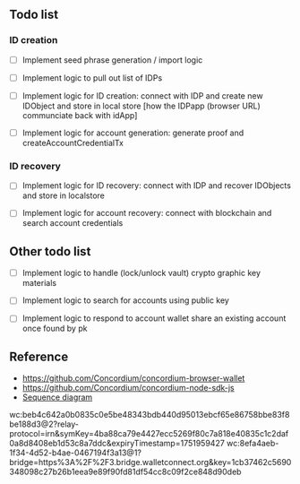 
## Todo list
### ID creation

- [ ] Implement seed phrase generation / import logic 

- [ ] Implement logic to pull out list of IDPs

- [ ] Implement logic for ID creation: connect with IDP and create new IDObject 
    and store in local store [how the IDPapp (browser URL) communciate  back with idApp]

- [ ] Implement logic for account generation: generate proof and createAccountCredentialTx

### ID recovery
- [ ] Implement logic for ID recovery: connect with IDP and recover IDObjects and store in localstore

- [ ] Implement logic for account recovery: connect with blockchain and search account credentials

## Other todo list 

- [ ] Implement logic to handle (lock/unlock vault) crypto graphic key materials

- [ ] Implement logic to search for accounts using public key

- [ ] Implement logic to respond to account wallet share an existing account once found by pk


## Reference 

- https://github.com/Concordium/concordium-browser-wallet 
- https://github.com/Concordium/concordium-node-sdk-js
- [Sequence diagram](https://sequencediagram.org/index.html?presentationMode=readOnly#initialData=C4S2BsFMAIDlIO7QIIGNUHsCuA7Y0AyaASQBFoBhAJ0gENQMdoAxcDBAKA9tWAyuhYAzpCocADrSqhUISXmgBmAAoB1WuCjAJUmXNoKyyceK6TpIWfPwAhNqgDWqABa0QOWBgAmkLpDxUAJ5CkrI4AObQAAwAdACcXMKi0AC0AHxKahpaAFzQAKoiAqjglg5C0IzQAET+tABGUNA4kMAI-A7QfOHhTfVYwHw41Vw4GMAwGABuySrqmq05AFRLAOL+ovQwALYt24yWKwA6OAD0p7uQ+ziWALz1copxMeEbVFsAsnsHqAAU7VQvKUhMAANoAXQAlCcTit1i13hNoCJIF5jmdTiivNBfgA2AAs0HqgQmQkh0Fu0GUNgA0qRmAAmFIACQ+yAoKQAyszkABWACMDN+J2gougkiEQgBXlul2ulgANCKxUINMBbtU5T9qtAANTi2iS8TOd4iJVMMVgTYMHBCW4MqL4gAc5rF0AckECUBwtwJJ0h5xhODhby20G2homAg9gV+VAw42a3kgkPR5wjINEAH0YxToKz2VnuXzBb8YxrUQzeQK4sjIKjqgqvPRaLcsdCcLC1qGkTxMLh8DGy56DSAqKmlidzn3sHhfuIHArkQ5IbcAKJeKs1zkAGWIyn5sR8VBAM1+GajOc9S81p3x+IA5Kc4vy4k+ou-Th-quTztBRuMkwzAIczZIsIYImGaD9ng1B0DaABKkAAI5YJAILotBs74OIWCNJY7qeicZDKPGGAAGbQEhqHocAJzUWhIIFAhO63CAzYmDkRznAgqAAPxYCety8TkAA8fDiJYaQAAIMnxNDgLQgQpOI8Z8Jg4BsVQOAEEIgTbDSnq3KJMYZFwoELMAKQAMQ0F4aRGJxokafw0C2aiaQrFhA5wfQICMAxtErF0JrYOEzjQAgYH4JgOAtLw4pqRgGnQAA3guAC+XDZdZYxItMySOeIOScnQVAuNA5GuQY0AzgOghCO4kQLtA7itcAFT2BoXj1FwaqVbO2IAPKwGurU+HgYCBP+HB5UBhWkMYxXQKVUC8BUwDODA-JMex-igMA02GtAPjkbQWDgNoHCQOAIgDbg2L7DQIU1YwMB7ZNh0AflwEkItnFUhdt2VAM0DAvgFG1VMbiKY0MDEBNB0gOhHBFakGRJFQeSrKe6GVOINobRg0AuAmd3kfG2xgyATGQx9SN4xwmMpOkRV5CIa0dZULQGhYqAXVI437VNfi3TAYxC5901VQ933zQIbMQdaOzfDcqDolqav3I8zyvJBExfFcPz-PwQI02CUJBkriIwFi6JYjiBJEiS6HkpS1J0oyLJshyxYCkKyqihKUqm7KquKoHyJqhqmuWDq+rB8apqQK6lpRn5jB2g6zqp6KMber6+L+kGon1DwDjhPGD05NZgQ3WwCBpOcsBDQAKmueSt84NOtRUXggOR5GiPtL1MA7bUqJF0XnKJpxl44leDWkVvdvrOyRskQ5kfgYw+BOJwXtmuaUgWFBFjy-vDoEFabtWr51g2TYtm29ZeB2U6nAgICaESMBJNifATqiFxiTIIBMMDhGNARXMEYowgA0BUX4pQPTQBOO8HAXgMCXElEuZQCFmC5laKgGI5JAE0BokxFoSB6ZgGRhUCmWC-rKE5OcbKc1Ki-TZtAeEytKA0DDGQKiKFGJ0RwCkJhrUcBVROOI9icFEbwPAHWVANBRHiPQZg7BFQiExBmmjVmpBlB5FKhgiovkkSCPISI1BOBQR2THJABK+QELECXEITA4gU7QBoCETOkAsyHU8UuGhh0sxWNouCLg9QMAAA8OELWUNZVAgQDA5HOKRZK6F6ENwGgrcgpBkrQGAgPSwGdbRcBIqkAxS08gIyGvUAAVo4q67CCp5JqRk1AWSQrw3IPUppvBfh8XfjgTkfBnonFBII-pzSlwkTmdiYgGDIAxMif4Lwct4ntM4jwm2FQABenQMmQzpl4IMuytgVHOCo1EwsNCkEgOINg+l9qtxiYGWxhzEoJkoqcpcuF8KoEIoEYJmDGmzPGvI0q2IdHgl7rk7YqIKn-XECzdy9kLK5GchgNgAh0VpBuQo+5jznmIrwG8pcdU8BZloF4LwPihCbLaZkeYuQVogHCBaQldzwAPKeRgF55K4kcExa0dIdhkpOFcO4TwPhjHrNAbcyaxL+WCuAG8jgErHAuDcB4ZMLM0iiuAMYrA6BumgipTFfhEwvCRNmoBLZLLoolXGXjS1NK6UMugKJDIITAhZhcI4zoPqujoNVLwfyOAswiBojgLpWYcBYG2PUZIlIojmSyJZA1mMcgAE1sACEtfCm5WxsTZXLUAA)


wc:beb4c642a0b0835c0e5be48343bdb440d95013ebcf65e86758bbe83f8be188d3@2?relay-protocol=irn&symKey=4ba88ca79e4427ecc5269f80c7a818e40835c1c2daf0a8d8408eb1d53c8a7ddc&expiryTimestamp=1751959427
wc:8efa4aeb-1f34-4d52-b4ae-0467194f3a13@1?bridge=https%3A%2F%2F3.bridge.walletconnect.org&key=1cb37462c5690348098c27b26b1eea9e89f90fd81df54cc8c09f2ce848d90deb

